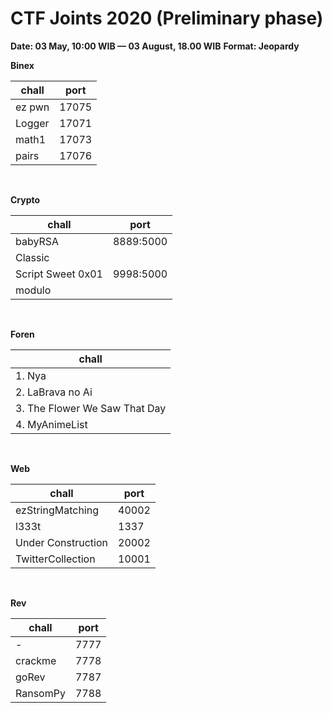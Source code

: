 # CTF Joints 2020 (Preliminary phase)

**Date: 03 May, 10:00 WIB — 03 August, 18.00 WIB**
**Format: Jeopardy**

**Binex**

| chall | port |
|---|---|
| ez pwn | 17075 |
| Logger | 17071 |
| math1 | 17073 |
| pairs | 17076 |

<br>

**Crypto**

| chall | port |
|---|---|
| babyRSA | 8889:5000 |
| Classic | |
| Script Sweet 0x01 | 9998:5000 |
| modulo | | 

<br>

**Foren**

| chall |
|-------|
|1. Nya |
|2. LaBrava no Ai |
|3. The Flower We Saw That Day |
|4. MyAnimeList |

<br>

**Web**

| chall | port|
|---|---|
| ezStringMatching | 40002 |
| l333t | 1337 |
| Under Construction | 20002 |
| TwitterCollection | 10001 |

<br>

**Rev**

| chall | port |
|---|---|
| - | 7777 |
| crackme | 7778 |
| goRev | 7787 |
| RansomPy | 7788 |
